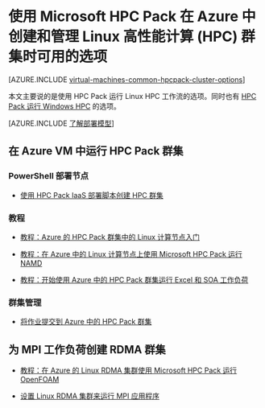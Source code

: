 <properties
 pageTitle="云中的 Linux HPC Pack 群集选项 | Azure"
 description="了解使用 Microsoft HPC Pack 在 Azure 云中创建和管理 Linux 高性能计算 (HPC) 群集时可用的选项。"
 services="virtual-machines,cloud-services"
 documentationCenter=""
 authors="dlepow"
 manager="timlt"
 editor=""
 tags="azure-resource-manager,azure-service-management,hpc-pack"/>
<tags
	ms.service="virtual-machines-linux"
 	ms.date="02/04/2016"
	wacn.date="05/24/2016"/>

# 使用 Microsoft HPC Pack 在 Azure 中创建和管理 Linux 高性能计算 (HPC) 群集时可用的选项

[AZURE.INCLUDE [virtual-machines-common-hpcpack-cluster-options](../includes/virtual-machines-common-hpcpack-cluster-options.md)]

本文主要说的是使用 HPC Pack 运行 Linux HPC 工作流的选项。同时也有 [HPC Pack 运行 Windows HPC](/documentation/articles/virtual-machines-windows-hpcpack-cluster-options) 的选项。

[AZURE.INCLUDE [了解部署模型](../includes/learn-about-deployment-models-both-include.md)]

## 在 Azure VM 中运行 HPC Pack 群集

### PowerShell 部署节点

* [使用 HPC Pack IaaS 部署脚本创建 HPC 群集](/documentation/articles/virtual-machines-linux-classic-hpcpack-cluster-powershell-script)

### 教程

* [教程：Azure 的 HPC Pack 群集中的 Linux 计算节点入门](/documentation/articles/virtual-machines-linux-classic-hpcpack-cluster)

* [教程：在 Azure 中的 Linux 计算节点上使用 Microsoft HPC Pack 运行 NAMD](/documentation/articles/virtual-machines-linux-classic-hpcpack-cluster-namd)

* [教程：开始使用 Azure 中的 HPC Pack 群集运行 Excel 和 SOA 工作负荷](/documentation/articles/virtual-machines-linux-classic-hpcpack-cluster-openfoam)


### 群集管理

* [将作业提交到 Azure 中的 HPC Pack 群集](/documentation/articles/virtual-machines-windows-hpcpack-cluster-submit-jobs)


## 为 MPI 工作负荷创建 RDMA 群集

* [教程：在 Azure 的 Linux RDMA 集群使用 Microsoft HPC Pack 运行 OpenFOAM](/documentation/articles/virtual-machines-linux-classic-hpcpack-cluster-openfoam)

* [设置 Linux RDMA 集群来运行 MPI 应用程序](/documentation/articles/virtual-machines-linux-classic-rdma-cluster)

<!---HONumber=Mooncake_1207_2015-->